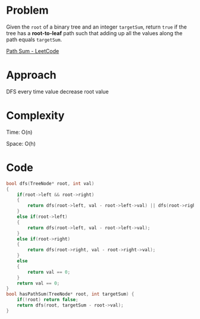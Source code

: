 # Problem

Given the `root` of a binary tree and an integer `targetSum`, return `true` if the tree has a **root-to-leaf** path such that adding up all the values along the path equals `targetSum`.

[Path Sum - LeetCode](https://leetcode.com/problems/path-sum/description/?envType=study-plan-v2&envId=top-interview-150)

# Approach

DFS every time value decrease root value

# Complexity

Time: O(n)

Space: O(h)

# Code

```c++
bool dfs(TreeNode* root, int val)
{
    if(root->left && root->right)
    {
        return dfs(root->left, val - root->left->val) || dfs(root->right, val - root->right->val);
    }
    else if(root->left)
    {
        return dfs(root->left, val - root->left->val);
    }
    else if(root->right)
    {
        return dfs(root->right, val - root->right->val);
    }
    else
    {
        return val == 0;
    }
    return val == 0;
}
bool hasPathSum(TreeNode* root, int targetSum) {
    if(!root) return false;
    return dfs(root, targetSum - root->val);
}
```
